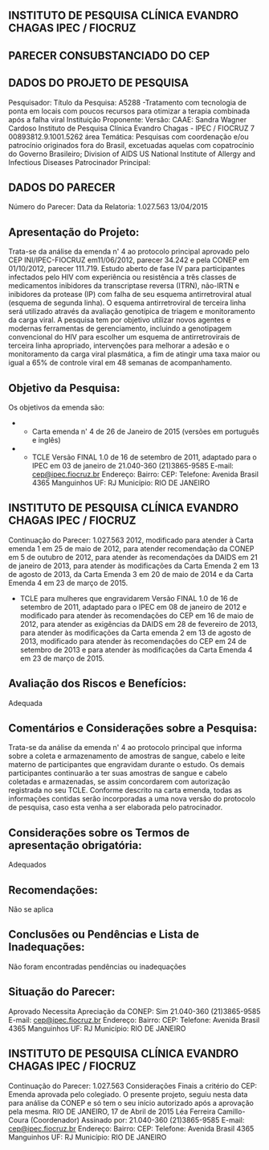 ## INSTITUTO DE PESQUISA CLÍNICA EVANDRO CHAGAS IPEC / FIOCRUZ

## PARECER CONSUBSTANCIADO DO CEP
## DADOS DO PROJETO DE PESQUISA
Pesquisador:
Título da Pesquisa: A5288 -Tratamento com tecnologia de ponta em locais com poucos recursos para otimizar a terapia combinada após a falha viral
Instituição Proponente:
Versão:
CAAE:
Sandra Wagner Cardoso
Instituto de Pesquisa Clínica Evandro Chagas - IPEC / FIOCRUZ
7
00893812.9.1001.5262
área Temática:
Pesquisas com coordenação e/ou patrocínio originados fora do Brasil, excetuadas aquelas com copatrocínio do Governo Brasileiro;
Division of AIDS US National Institute of Allergy and Infectious Diseases Patrocinador Principal:
## DADOS DO PARECER
Número do Parecer:
Data da Relatoria:
1.027.563
13/04/2015
## Apresentação do Projeto:
Trata-se da análise da emenda n' 4 ao protocolo principal aprovado pelo CEP INI/IPEC-FIOCRUZ em11/06/2012, parecer 34.242 e pela CONEP em 01/10/2012, parecer 111.719.
Estudo aberto de fase IV para participantes infectados pelo HIV com experiência ou resistência a três classes de medicamentos inibidores da transcriptase reversa (ITRN), não-IRTN e inibidores da protease (IP) com falha de seu esquema antirretroviral atual (esquema de segunda linha). O esquema antirretroviral de terceira linha será utilizado através da avaliação genotípica de triagem e monitoramento da carga viral. A pesquisa tem por objetivo utilizar novos agentes e modernas ferramentas de gerenciamento, incluindo a genotipagem convencional do HIV para escolher um esquema de antirretrovirais de terceira linha apropriado, intervenções para melhorar a adesão e o monitoramento da carga viral plasmática, a fim de atingir uma taxa maior ou igual a 65% de controle viral em 48 semanas de acompanhamento.
## Objetivo da Pesquisa:
Os objetivos da emenda são:
- - Carta emenda n' 4 de 26 de Janeiro de 2015 (versões em português e inglês)
- - TCLE Versão FINAL 1.0 de 16 de setembro de 2011, adaptado para o IPEC em 03 de janeiro de
21.040-360
(21)3865-9585
E-mail:
cep@ipec.fiocruz.br
Endereço:
Bairro:
CEP:
Telefone:
Avenida Brasil 4365
Manguinhos
UF: RJ
Município:
RIO DE JANEIRO
## INSTITUTO DE PESQUISA CLÍNICA EVANDRO CHAGAS IPEC / FIOCRUZ

Continuação do Parecer: 1.027.563
2012, modificado para atender à Carta emenda 1 em 25 de maio de 2012, para atender recomendação da CONEP em 5 de outubro de 2012, para atender às recomendações da DAIDS em 21 de janeiro de 2013, para atender às modificações da Carta Emenda 2 em 13 de agosto de 2013, da Carta Emenda 3 em 20 de maio de 2014 e da Carta Emenda 4 em 23 de março de 2015.
- TCLE para mulheres que engravidarem Versão FINAL 1.0 de 16 de setembro de 2011, adaptado para o IPEC em 08 de janeiro de 2012 e modificado para atender às recomendações do CEP em 16 de maio de 2012, para atender as exigências da DAIDS em 28 de fevereiro de 2013, para atender às modificações da Carta emenda 2 em 13 de agosto de 2013, modificado para atender às recomendações do CEP em 24 de setembro de 2013 e para atender às modificações da Carta Emenda 4 em 23 de março de 2015.
## Avaliação dos Riscos e Benefícios:
Adequada
## Comentários e Considerações sobre a Pesquisa:
Trata-se da análise da emenda n' 4 ao protocolo principal que informa sobre a coleta e armazenamento de amostras de sangue, cabelo e leite materno de participantes que engravidam durante o estudo. Os demais participantes continuarão a ter suas amostras de sangue e cabelo coletadas e armazenadas, se assim concordarem com autorização registrada no seu TCLE.  Conforme descrito na carta emenda, todas as informações contidas serão incorporadas a uma nova versão do protocolo de pesquisa, caso esta venha a ser elaborada pelo patrocinador.
## Considerações sobre os Termos de apresentação obrigatória:
Adequados
## Recomendações:
Não se aplica
## Conclusões ou Pendências e Lista de Inadequações:
Não foram encontradas pendências ou inadequações
## Situação do Parecer:
Aprovado
Necessita Apreciação da CONEP:
Sim
21.040-360
(21)3865-9585
E-mail:
cep@ipec.fiocruz.br
Endereço:
Bairro:
CEP:
Telefone:
Avenida Brasil 4365
Manguinhos
UF: RJ
Município:
RIO DE JANEIRO
## INSTITUTO DE PESQUISA CLÍNICA EVANDRO CHAGAS IPEC / FIOCRUZ
Continuação do Parecer: 1.027.563
Considerações Finais a critério do CEP:
Emenda aprovada pelo colegiado.
O presente projeto, seguiu nesta data para análise da CONEP e só tem o seu início autorizado após a aprovação pela mesma.
RIO DE JANEIRO, 17 de Abril de 2015
Léa Ferreira Camillo-Coura (Coordenador) Assinado por:
21.040-360
(21)3865-9585
E-mail:
cep@ipec.fiocruz.br
Endereço:
Bairro:
CEP:
Telefone:
Avenida Brasil 4365
Manguinhos
UF: RJ
Município:
RIO DE JANEIRO
